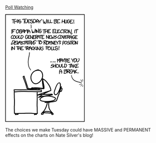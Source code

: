 [Poll Watching](https://xkcd.com/1130)

![Poll Watching](./random_comic.png)

The choices we make Tuesday could have MASSIVE and PERMANENT effects on the charts on Nate Silver's blog!

